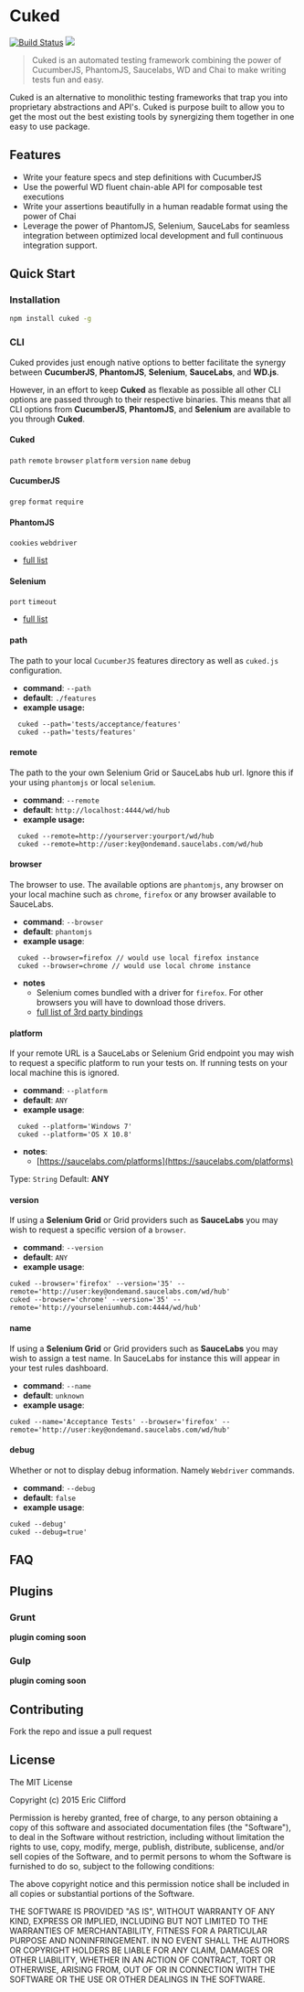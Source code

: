 # Cuked
[![Build Status](https://travis-ci.org/eclifford/cuked.svg?branch=master)](https://travis-ci.org/eclifford/cuked) ![](https://david-dm.org/eclifford/cuked.svg)

> Cuked is an automated testing framework combining the power of CucumberJS, PhantomJS, Saucelabs, WD and Chai to make writing tests
fun and easy.

Cuked is an alternative to monolithic testing frameworks that trap you into proprietary abstractions and API's. Cuked is purpose
built to allow you to get the most out the best existing tools by synergizing them together in one
easy to use package.

## Features

- Write your feature specs and step definitions with CucumberJS
- Use the powerful WD fluent chain-able API for composable test executions
- Write your assertions beautifully in a human readable format using the power of Chai
- Leverage the power of PhantomJS, Selenium, SauceLabs for seamless integration between optimized local development
and full continuous integration support.

## Quick Start

### Installation

```bash
npm install cuked -g
```
### CLI

Cuked provides just enough native options to better facilitate the synergy between **CucumberJS**,
**PhantomJS**, **Selenium**, **SauceLabs**, and **WD.js**.

However, in an effort to keep **Cuked** as flexable as possible all other CLI options are passed through
to their respective binaries. This means that all CLI options from **CucumberJS**, **PhantomJS**, and **Selenium** are
available to you through **Cuked**.

#### Cuked

`path` `remote` `browser` `platform` `version` `name` `debug`

#### CucumberJS
 `grep` `format` `require`

#### PhantomJS
`cookies` `webdriver`  

- [full list](http://phantomjs.org/api/command-line.html)

#### Selenium
`port` `timeout`
- [full list](https://code.google.com/p/selenium/wiki/Grid2)

#### path

The path to your local `CucumberJS` features directory as well as `cuked.js` configuration.

- **command**: `--path`
- **default**: `./features`
- **example usage:**
```
  cuked --path='tests/acceptance/features'
  cuked --path='tests/features'
```

#### remote

The path to the your own Selenium Grid or SauceLabs hub url. Ignore this if your using
`phantomjs` or local `selenium`.

- **command**: `--remote`
- **default**: `http://localhost:4444/wd/hub`
- **example usage:**
```
  cuked --remote=http://yourserver:yourport/wd/hub
  cuked --remote=http://user:key@ondemand.saucelabs.com/wd/hub
```

#### browser

The browser to use. The available options are `phantomjs`, any browser on your local
machine such as `chrome`, `firefox` or any browser available to SauceLabs.

- **command**: `--browser`
- **default**: `phantomjs`
- **example usage**:
```
  cuked --browser=firefox // would use local firefox instance
  cuked --browser=chrome // would use local chrome instance
```
- **notes**
  - Selenium comes bundled with a driver for `firefox`. For other browsers
  you will have to download those drivers.
  - [full list of 3rd party bindings](http://www.seleniumhq.org/download/)


#### platform

If your remote URL is a SauceLabs or Selenium Grid endpoint you may wish to request
a specific platform to run your tests on. If running tests on your local machine this
is ignored.

- **command**: `--platform`
- **default**: `ANY`
- **example usage**:
```
  cuked --platform='Windows 7'
  cuked --platform='OS X 10.8'
```
- **notes**:
  - [https://saucelabs.com/platforms](https://saucelabs.com/platforms)

Type: `String` Default: **ANY**

#### version

If using a **Selenium Grid** or Grid providers such as **SauceLabs** you may wish to
request a specific version of a `browser`.

- **command**: `--version`
- **default**: `ANY`
- **example usage**:
```
cuked --browser='firefox' --version='35' --remote='http://user:key@ondemand.saucelabs.com/wd/hub'
cuked --browser='chrome' --version='35' --remote='http://yourseleniumhub.com:4444/wd/hub'
```

#### name
If using a **Selenium Grid** or Grid providers such as **SauceLabs** you may wish to assign
a test name. In SauceLabs for instance this will appear in your test rules dashboard.

- **command**: `--name`
- **default**: `unknown`
- **example usage**:
```
cuked --name='Acceptance Tests' --browser='firefox' --remote='http://user:key@ondemand.saucelabs.com/wd/hub'
```

#### debug
Whether or not to display debug information. Namely `Webdriver` commands.

- **command**: `--debug`
- **default**: `false`
- **example usage**:
```
cuked --debug'
cuked --debug=true'
```

## FAQ

## Plugins

### Grunt

**plugin coming soon**

### Gulp

**plugin coming soon**

## Contributing

Fork the repo and issue a pull request

## License

The MIT License

Copyright (c) 2015 Eric Clifford

Permission is hereby granted, free of charge, to any person obtaining a copy
of this software and associated documentation files (the "Software"), to deal
in the Software without restriction, including without limitation the rights
to use, copy, modify, merge, publish, distribute, sublicense, and/or sell
copies of the Software, and to permit persons to whom the Software is
furnished to do so, subject to the following conditions:

The above copyright notice and this permission notice shall be included in
all copies or substantial portions of the Software.

THE SOFTWARE IS PROVIDED "AS IS", WITHOUT WARRANTY OF ANY KIND, EXPRESS OR
IMPLIED, INCLUDING BUT NOT LIMITED TO THE WARRANTIES OF MERCHANTABILITY,
FITNESS FOR A PARTICULAR PURPOSE AND NONINFRINGEMENT. IN NO EVENT SHALL THE
AUTHORS OR COPYRIGHT HOLDERS BE LIABLE FOR ANY CLAIM, DAMAGES OR OTHER
LIABILITY, WHETHER IN AN ACTION OF CONTRACT, TORT OR OTHERWISE, ARISING FROM,
OUT OF OR IN CONNECTION WITH THE SOFTWARE OR THE USE OR OTHER DEALINGS IN
THE SOFTWARE.
